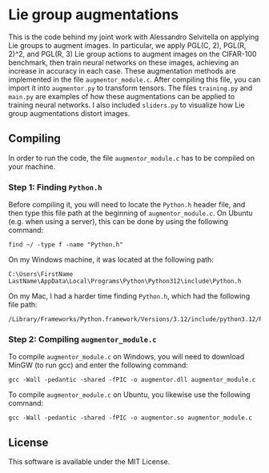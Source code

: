 # Lie group augmentations
This is the code behind my joint work with Alessandro Selvitella on applying Lie groups to augment images. In particular, we apply PGL(C, 2), PGL(R, 2)^2, and PGL(R, 3) Lie group actions to augment images on the CIFAR-100 benchmark, then train neural networks on these images, achieving an increase in accuracy in each case. These augmentation methods are implemented in the file ```augmentor_module.c```. After compiling this file, you can import it into ```augmentor.py``` to transform tensors. The files ```training.py``` and ```main.py``` are examples of how these augmentations can be applied to training neural networks. I also included ```sliders.py``` to visualize how Lie group augmentations distort images.

## Compiling
In order to run the code, the file ```augmentor_module.c``` has to be compiled on your machine. 

### Step 1: Finding ```Python.h```
Before compiling it, you will need to locate the ```Python.h``` header file, and then type this file path at the beginning of ```augmentor_module.c```. On Ubuntu (e.g. when using a server), this can be done by using the following command:
```
find ~/ -type f -name "Python.h"
```
On my Windows machine, it was located at the following path:
```
C:\Users\FirstName LastName\AppData\Local\Programs\Python\Python312\include\Python.h
```
On my Mac, I had a harder time finding ```Python.h```, which had the following file path:
```
/Library/Frameworks/Python.framework/Versions/3.12/include/python3.12/Python.h
```

### Step 2: Compiling ```augmentor_module.c```
To compile ```augmentor_module.c``` on Windows, you will need to download MinGW (to run gcc) and enter the following command: 
```
gcc -Wall -pedantic -shared -fPIC -o augmentor.dll augmentor_module.c
```
To compile ```augmentor_module.c``` on Ubuntu, you likewise use the following command:
```
gcc -Wall -pedantic -shared -fPIC -o augmentor.so augmentor_module.c
```

## License

This software is available under the MIT License.
